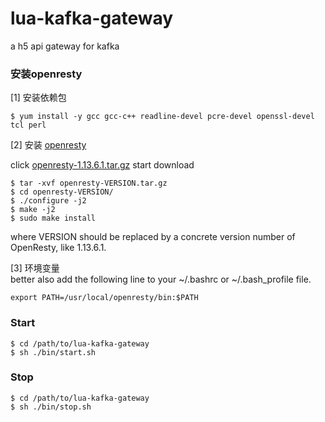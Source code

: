 # lua-kafka-gateway
a h5 api gateway for kafka

### 安装openresty

[1] 安装依赖包   
```shell
$ yum install -y gcc gcc-c++ readline-devel pcre-devel openssl-devel tcl perl
```

[2] 安装 [openresty](https://openresty.org/en/download.html)   

click [openresty-1.13.6.1.tar.gz](https://openresty.org/download/openresty-1.13.6.1.tar.gz) start download

```shell
$ tar -xvf openresty-VERSION.tar.gz
$ cd openresty-VERSION/
$ ./configure -j2
$ make -j2
$ sudo make install
```

where VERSION should be replaced by a concrete version number of OpenResty, like 1.13.6.1.

[3] 环境变量   
better also add the following line to your ~/.bashrc or ~/.bash_profile file.

```
export PATH=/usr/local/openresty/bin:$PATH
```

### Start

```shell
$ cd /path/to/lua-kafka-gateway
$ sh ./bin/start.sh
```

### Stop

```shell
$ cd /path/to/lua-kafka-gateway
$ sh ./bin/stop.sh
```